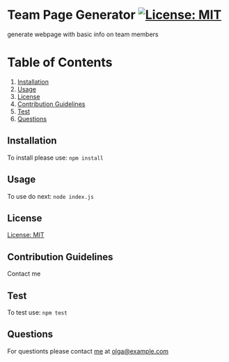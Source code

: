 # Team Page Generator [![License: MIT](https://img.shields.io/badge/License-MIT-yellow.svg)](https://opensource.org/licenses/MIT)
  generate webpage with basic info on team members
  # Table of Contents
  1. [Installation](#installation)
  2. [Usage](#usage)
  3. [License](#license)
  4. [Contribution Guidelines](#contribution-guidelines)
  5. [Test](#test)
  6. [Questions](#questions)
## Installation
To install please use: 
`npm install`
## Usage
To use do next: 
`node index.js`
## License
[License: MIT](https://opensource.org/licenses/MIT)
## Contribution Guidelines 
Contact me
## Test
To test use:
`npm test`
## Questions
For questionts please contact [me](https://github.com/Myau5x) at olga@example.com
 

